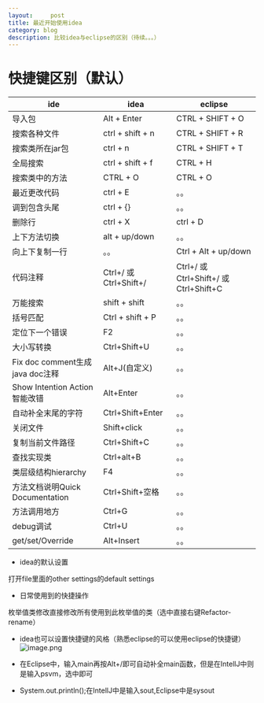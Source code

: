 ```yaml
---
layout:     post
title: 最近开始使用idea
category: blog
description: 比较idea与eclipse的区别（待续。。。）
---
```



快捷键区别（默认）
=======

| ide | idea | eclipse |
|-------|------|-------|
| 导入包 | Alt + Enter | CTRL + SHIFT + O |
| 搜索各种文件 | ctrl + shift + n | CTRL + SHIFT + R |
| 搜索类所在jar包 | ctrl + n | CTRL + SHIFT + T |
| 全局搜索 | ctrl + shift + f | CTRL + H |
| 搜索类中的方法 | CTRL + O | CTRL + O |
| 最近更改代码 | ctrl + E | 。。 |
| 调到包含头尾 | ctrl + {} | 。。 |
| 删除行 | ctrl + X | ctrl + D |
| 上下方法切换 | alt + up/down | 。。 |
| 向上下复制一行 | 。。 | Ctrl + Alt + up/down |
| 代码注释 | Ctrl+/ 或 Ctrl+Shift+/ | Ctrl+/ 或 Ctrl+Shift+/ 或 Ctrl+Shift+C |
| 万能搜索 | shift + shift | 。。 |
| 括号匹配 | Ctrl + shift + P | 。。 |
| 定位下一个错误 | F2 | 。。 |
| 大小写转换 | Ctrl+Shift+U | 。。 |
| Fix doc comment生成java doc注释 | Alt+J(自定义) | 。。 |
| Show Intention Action智能改错 | Alt+Enter | 。。 |
| 自动补全末尾的字符 | Ctrl+Shift+Enter | 。。 |
| 关闭文件 | Shift+click | 。。 |
| 复制当前文件路径 | Ctrl+Shift+C | 。。 |
| 查找实现类 | Ctrl+alt+B | 。。 |
| 类层级结构hierarchy | F4 | 。。 |
| 方法文档说明Quick Documentation | Ctrl+Shift+空格 | 。。 |
| 方法调用地方 | Ctrl+G | 。。 |
| debug调试 | Ctrl+U | 。。 |
| get/set/Override | Alt+Insert | 。。 |







* idea的默认设置
 
打开file里面的other settings的default settings 

* 日常使用到的快捷操作
 
枚举值类修改直接修改所有使用到此枚举值的类（选中直接右键Refactor-rename）

* idea也可以设置快捷键的风格（熟悉eclipse的可以使用eclipse的快捷键）
![image.png](https://upload-images.jianshu.io/upload_images/11970387-f0671f60441f7c2e.png?imageMogr2/auto-orient/strip%7CimageView2/2/w/1240)

* 在Eclipse中，输入main再按Alt+/即可自动补全main函数，但是在IntellJ中则是输入psvm，选中即可

* System.out.println();在IntellJ中是输入sout,Eclipse中是sysout

